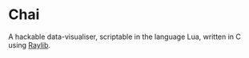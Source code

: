 # Chai
A hackable data-visualiser, scriptable in the language Lua, written in C using [Raylib](https://www.raylib.com/).

